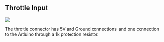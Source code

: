 ## Throttle Input

![](https://lh5.googleusercontent.com/ZZ80DKpSIDq_BIzbv4uH4nYnioSEmAR0fajAoG0SSrN1zo3pzzHG_jTPJiBhohvIJzJBwHMSHbvjjYH8JP9PpJ3dIKFYpEjQlw3OQqrrHCl8tW_lE26jNz0cC21xKX3Nmvy_BNIr)

The throttle connector has 5V and Ground connections, and one connection to the Arduino through a 1k protection resistor.

  


